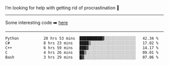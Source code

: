 I’m looking for help with getting rid of procrastination 🤔

-----

Some interesting code :arrow_right: [here](https://github.com/zhen8838/playground)

-----

<!--START_SECTION:waka-->

```txt
Python           20 hrs 53 mins  ██████████▓░░░░░░░░░░░░░░   42.34 %
C#               8 hrs 23 mins   ████▒░░░░░░░░░░░░░░░░░░░░   17.02 %
C++              6 hrs 59 mins   ███▓░░░░░░░░░░░░░░░░░░░░░   14.17 %
C                4 hrs 26 mins   ██▒░░░░░░░░░░░░░░░░░░░░░░   09.01 %
Bash             3 hrs 29 mins   █▓░░░░░░░░░░░░░░░░░░░░░░░   07.06 %
```

<!--END_SECTION:waka-->

<!--
**zhen8838/zhen8838** is a ✨ _special_ ✨ repository because its `README.md` (this file) appears on your GitHub profile.

Here are some ideas to get you started:

- 🔭 I’m currently working on ...
- 🌱 I’m currently learning ...
- 👯 I’m looking to collaborate on ...
 ...
- 💬 Ask me about ...
- 📫 How to reach me: ...
- 😄 Pronouns: ...
- ⚡ Fun fact: ...
-->
